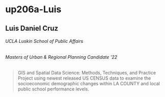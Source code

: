 # up206a-Luis
## Luis Daniel Cruz
###### UCLA Luskin School of Public Affairs
###### Masters of Urban & Regional Planning Candidate '22
>GIS and Spatial Data Science:
>Methods, Techniques, and Practice 
Project using newest released US CENSUS data to examine the socioeconomic demographic changes within LA COUNTY and local public school performance levels. 

